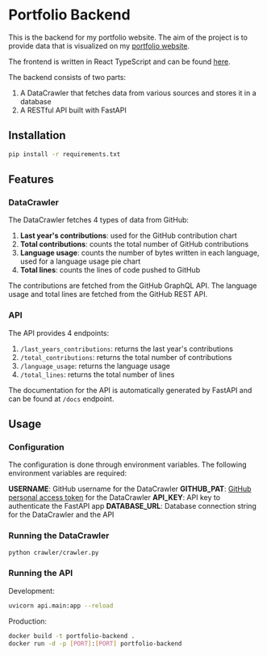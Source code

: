 # Portfolio Backend

This is the backend for my portfolio website.
The aim of the project is to provide data that is visualized on my [portfolio website](https://benceluzsinszky.com).

The frontend is written in React TypeScript and can be found [here](https://github.com/benceluzsinszky/portfolio).

The backend consists of two parts:

1. A DataCrawler that fetches data from various sources and stores it in a database
2. A RESTful API built with FastAPI

## Installation

```bash
pip install -r requirements.txt
```

## Features

### DataCrawler

The DataCrawler fetches 4 types of data from GitHub:

1. **Last year's contributions**: used for the GitHub contribution chart
2. **Total contributions**: counts the total number of GitHub contributions
3. **Language usage**: counts the number of bytes written in each language, used for a language usage pie chart
4. **Total lines**: counts the lines of code pushed to GitHub

The contributions are fetched from the GitHub GraphQL API.
The language usage and total lines are fetched from the GitHub REST API.

### API

The API provides 4 endpoints:

1. `/last_years_contributions`: returns the last year's contributions
2. `/total_contributions`: returns the total number of contributions
3. `/language_usage`: returns the language usage
4. `/total_lines`: returns the total number of lines

The documentation for the API is automatically generated by FastAPI and can be found at `/docs` endpoint.

## Usage

### Configuration

The configuration is done through environment variables.
The following environment variables are required:

**USERNAME**: GitHub username for the DataCrawler
**GITHUB_PAT**: [GitHub personal access token](https://docs.github.com/en/authentication/keeping-your-account-and-data-secure/managing-your-personal-access-tokens) for the DataCrawler
**API_KEY**: API key to authenticate the FastAPI app
**DATABASE_URL**: Database connection string for the DataCrawler and the API

### Running the DataCrawler

```bash
python crawler/crawler.py
```

### Running the API

Development:

```bash
uvicorn api.main:app --reload
```

Production:

```bash
docker build -t portfolio-backend .
docker run -d -p [PORT]:[PORT] portfolio-backend
```
